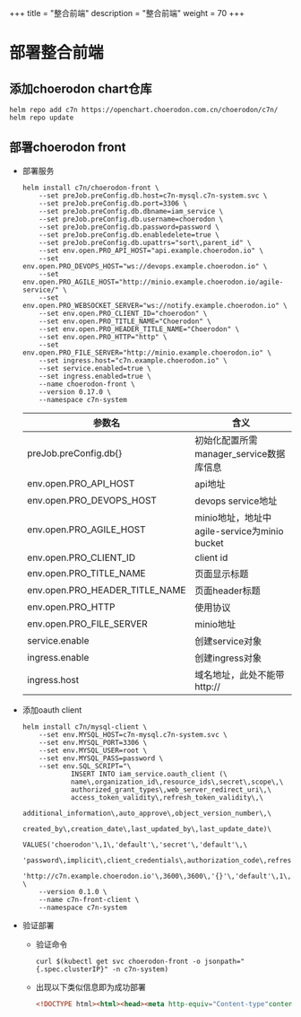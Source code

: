 +++
title = "整合前端"
description = "整合前端"
weight = 70
+++

# 部署整合前端

## 添加choerodon chart仓库

```
helm repo add c7n https://openchart.choerodon.com.cn/choerodon/c7n/
helm repo update
```

## 部署choerodon front
- 部署服务

    ```
    helm install c7n/choerodon-front \
        --set preJob.preConfig.db.host=c7n-mysql.c7n-system.svc \
        --set preJob.preConfig.db.port=3306 \
        --set preJob.preConfig.db.dbname=iam_service \
        --set preJob.preConfig.db.username=choerodon \
        --set preJob.preConfig.db.password=password \
        --set preJob.preConfig.db.enabledelete=true \
        --set preJob.preConfig.db.upattrs="sort\,parent_id" \
        --set env.open.PRO_API_HOST="api.example.choerodon.io" \
        --set env.open.PRO_DEVOPS_HOST="ws://devops.example.choerodon.io" \
        --set env.open.PRO_AGILE_HOST="http://minio.example.choerodon.io/agile-service/" \
        --set env.open.PRO_WEBSOCKET_SERVER="ws://notify.example.choerodon.io" \
        --set env.open.PRO_CLIENT_ID="choerodon" \
        --set env.open.PRO_TITLE_NAME="Choerodon" \
        --set env.open.PRO_HEADER_TITLE_NAME="Choerodon" \
        --set env.open.PRO_HTTP="http" \
        --set env.open.PRO_FILE_SERVER="http://minio.example.choerodon.io" \
        --set ingress.host="c7n.example.choerodon.io" \
        --set service.enabled=true \
        --set ingress.enabled=true \
        --name choerodon-front \
        --version 0.17.0 \
        --namespace c7n-system
    ```
    参数名 | 含义 
    --- |  --- 
    preJob.preConfig.db{}|初始化配置所需manager_service数据库信息
    env.open.PRO_API_HOST|api地址
    env.open.PRO_DEVOPS_HOST|devops service地址
    env.open.PRO_AGILE_HOST|minio地址，地址中agile-service为minio bucket
    env.open.PRO_CLIENT_ID|client id
    env.open.PRO_TITLE_NAME|页面显示标题
    env.open.PRO_HEADER_TITLE_NAME|页面header标题
    env.open.PRO_HTTP|使用协议
    env.open.PRO_FILE_SERVER|minio地址
    service.enable|创建service对象
    ingress.enable|创建ingress对象
    ingress.host|域名地址，此处不能带http://

- 添加oauth client

    ```
    helm install c7n/mysql-client \
        --set env.MYSQL_HOST=c7n-mysql.c7n-system.svc \
        --set env.MYSQL_PORT=3306 \
        --set env.MYSQL_USER=root \
        --set env.MYSQL_PASS=password \
        --set env.SQL_SCRIPT="\
                INSERT INTO iam_service.oauth_client (\
                name\,organization_id\,resource_ids\,secret\,scope\,\
                authorized_grant_types\,web_server_redirect_uri\,\
                access_token_validity\,refresh_token_validity\,\
                additional_information\,auto_approve\,object_version_number\,\
                created_by\,creation_date\,last_updated_by\,last_update_date)\
                VALUES('choerodon'\,1\,'default'\,'secret'\,'default'\,\
                'password\,implicit\,client_credentials\,authorization_code\,refresh_token'\,\
                'http://c7n.example.choerodon.io'\,3600\,3600\,'{}'\,'default'\,1\,0\,NOW()\,0\,NOW());" \
        --version 0.1.0 \
        --name c7n-front-client \
        --namespace c7n-system
    ```

- 验证部署
    - 验证命令

        ```
        curl $(kubectl get svc choerodon-front -o jsonpath="{.spec.clusterIP}" -n c7n-system)
        ```
    - 出现以下类似信息即为成功部署

        ```html
        <!DOCTYPE html><html><head><meta http-equiv="Content-type"content="text/html; charset=utf-8"><title>Choerodon</title><link rel="shortcut icon"href="favicon.ico"></head><body><div id="app"></div><script type="text/javascript"src="app/vendor_19e4b950.js"></script><script type="text/javascript"src="app/main_19e4b950.js"></script></body></html>
        ```